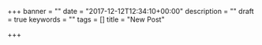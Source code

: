 +++
banner = ""
date = "2017-12-12T12:34:10+00:00"
description = ""
draft = true
keywords = ""
tags = []
title = "New Post"

+++
